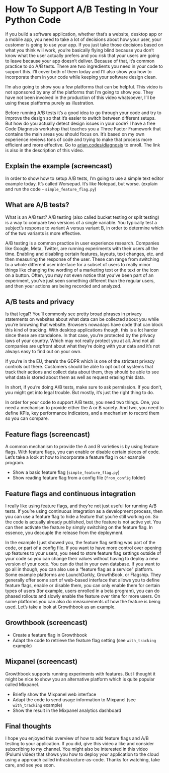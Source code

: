 # How To Support A/B Testing In Your Python Code

If you build a software application, whether that’s a website, desktop app or a mobile app, you need to take a lot of decisions about how your user, your customer is going to use your app. If you just take those decisions based on what you think will work, you’re basically flying blind because you don’t know what the user actually prefers and you risk that your users are going to leave because your app doesn’t deliver. Because of that, it’s common practice to do A/B tests. There are two ingredients you need in your code to support this. I’ll cover both of them today and I’ll also show you how to incorporate them in your code while keeping your software design clean.

I’m also going to show you a few platforms that can be helpful. This video is not sponsored by any of the platforms that I’m going to show you. They have not been involved in the production of this video whatsoever, I’ll be using these platforms purely as illustration.

Before running A/B tests it’s a good idea to go through your code and try to improve the design so that it’s easier to switch between different setups. But how do you actually detect design issues in your code? I have a free Code Diagnosis workshop that teaches you a Three Factor Framework that contains the main areas you should focus on. It’s based on my own experience reviews tons of code and trying to make that process more efficient and more effective. Go to [arjan.codes/diagnosis](http://arjan.codes/diagnosis) to enroll. The link is also in the description of this video.

## Explain the example (screencast)

In order to show how to setup A/B tests, I’m going to use a simple text editor example today. It’s called Worsepad. It’s like Notepad, but worse. (explain and run the code - `simple_feature_flag.py`)

## What are A/B tests?

What is an A/B test? A/B testing (also called bucket testing or split testing) is a way to compare two versions of a single variable. You typically test a subject’s response to variant A versus variant B, in order to determine which of the two variants is more effective.

A/B testing is a common practice in user experience research. Companies like Google, Meta, Twitter, are running experiments with their users all the time. Enabling and disabling certain features, layouts, text changes, etc. and then measuring the response of the user. These can range from switching to a whole different user interface for a subset of users to really minor things like changing the wording of a marketing text or the text or the icon on a button. Often, you may not even notice that you’ve been part of an experiment, you’ve just seen something different than the regular users, and then your actions are being recorded and analyzed.

## A/B tests and privacy

Is that legal? You’ll commonly see pretty broad phrases in privacy statements on websites about what data can be collected about you while you’re browsing that website. Browsers nowadays have code that can block this kind of tracking. With desktop applications though, this is a lot harder since these are standalone. In that case, you’re protected by the privacy laws of your country. Which may not really protect you at all. And not all companies are upfront about what they’re doing with your data and it’s not always easy to find out on your own.

If you’re in the EU, there’s the GDPR which is one of the strictest privacy controls out there. Customers should be able to opt out of systems that track their actions and collect data about them, they should be able to see what data is stored about them as well as request erasing this data.

In short, if you’re doing A/B tests, make sure to ask permission. If you don’t, you might get into legal trouble. But mostly, it’s just the right thing to do.

In order for your code to support A/B tests, you need two things. One, you need a mechanism to provide either the A or B variety. And two, you need to define KPIs, key performance indicators, and a mechanism to record them so you can compare.

## Feature flags (screencast)

A common mechanism to provide the A and B varieties is by using feature flags. With feature flags, you can enable or disable certain pieces of code. Let’s take a look at how to incorporate a feature flag in our example program.

- Show a basic feature flag (`simple_feature_flag.py`)
- Show reading feature flag from a config file (`from_config` folder)

## Feature flags and continuous integration

I really like using feature flags, and they’re not just useful for running A/B tests. If you’re using continuous integration as a development process, then you can use a feature flag to hide a feature that you’re still working on. So the code is actually already published, but the feature is not active yet. You can then activate the feature by simply switching on the feature flag. In essence, you decouple the release from the deployment.

In the example I just showed you, the feature flag setting was part of the code, or part of a config file. If you want to have more control over opening up features to your users, you need to store feature flag settings outside of your code so you can change their values without having to deploy a new version of your code. You can do that in your own database. If you want to go all in though, you can also use a “feature flag as a service” platform. Some example platforms are LaunchDarkly, GrowthBook, or Flagship. They generally offer some sort of web-based interface that allows you to define feature flags, enable or disable them, you can only enable them for certain types of users (for example, users enrolled in a beta program), you can do phased rollouts and slowly enable the feature over time for more users. On some platforms you can also do measurements of how the feature is being used. Let’s take a look at Growthbook as an example.

## Growthbook (screencast)

- Create a feature flag in Growthbook
- Adapt the code to retrieve the feature flag setting (see `with_tracking` example)

## Mixpanel (screencast)

Growthbook supports running experiments with features. But I thought it might be nice to show you an alternative platform which is quite popular called Mixpanel.

- Briefly show the Mixpanel web interface
- Adapt the code to send usage information to Mixpanel (see `with_tracking` example)
- Show the result in the Mixpanel analytics dashboard

## Final thoughts

I hope you enjoyed this overview of how to add feature flags and A/B testing to your application. If you did, give this video a like and consider subscribing to my channel. You might also be interested in this video (Pulumi video) that shows you how to deploy your application to the cloud using a approach called infrastructure-as-code. Thanks for watching, take care, and see you soon.
